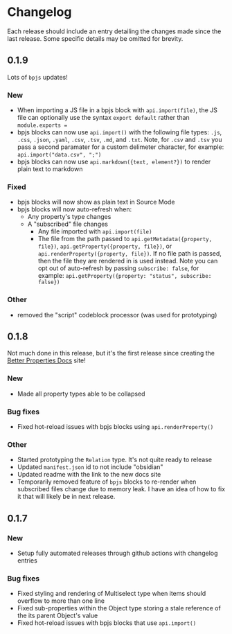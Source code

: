 # Changelog

Each release should include an entry detailing the changes made since the last release. Some specific details may be omitted for brevity.

## 0.1.9

Lots of `bpjs` updates!

### New

- When importing a JS file in a bpjs block with `api.import(file)`, the JS file can optionally use the syntax `export default` rather than `module.exports =`
- bpjs blocks can now use `api.import()` with the following file types: `.js`, `.css`, `.json`, `.yaml`, `.csv`, `.tsv`, `.md`, and `.txt`. Note, for `.csv` and `.tsv` you pass a second paramater for a custom delimeter character, for example: `api.import("data.csv", ";")`
- bpjs blocks can now use `api.markdown({text, element?})` to render plain text to markdown

### Fixed

- bpjs blocks will now show as plain text in Source Mode
- bpjs blocks will now auto-refresh when:
  - Any property's type changes
  - A "subscribed" file changes
    - Any file imported with `api.import(file)`
    - The file from the path passed to `api.getMetadata({property, file})`, `api.getProperty({property, file})`, or `api.renderProperty({property, file})`. If no file path is passed, then the file they are rendered in is used instead. Note you can opt out of auto-refresh by passing `subscribe: false`, for example: `api.getProperty({property: "status", subscribe: false})`

### Other

- removed the "script" codeblock processor (was used for prototyping)

## 0.1.8

Not much done in this release, but it's the first release since creating the [Better Properties Docs](https://better-properties.unxok.com) site!

### New

- Made all property types able to be collapsed

### Bug fixes

- Fixed hot-reload issues with bpjs blocks using `api.renderProperty()`

### Other

- Started prototyping the `Relation` type. It's not quite ready to release
- Updated `manifest.json` id to not include "obsidian"
- Updated readme with the link to the new docs site
- Temporarily removed feature of `bpjs` blocks to re-render when subscribed files change due to memory leak. I have an idea of how to fix it that will likely be in next release.

## 0.1.7

### New

- Setup fully automated releases through github actions with changelog entries

### Bug fixes

- Fixed styling and rendering of Multiselect type when items should overflow to more than one line
- Fixed sub-properties within the Object type storing a stale reference of the its parent Object's value
- Fixed hot-reload issues with bpjs blocks that use `api.import()`
